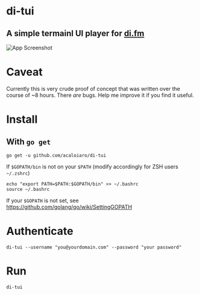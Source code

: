 # di-tui
A simple termainl UI player for [di.fm](http://di.fm)
---
![App Screenshot](https://user-images.githubusercontent.com/3331648/75633473-08145a00-5bd3-11ea-9c6c-0519abd8730b.png)
# Caveat

Currently this is very crude proof of concept that was written over the course of ~8 hours. There *are* bugs. Help me improve it if you find it useful. 

# Install

## With `go get`
`go get -u github.com/acaloiaro/di-tui`

If `$GOPATH/bin` is not on your `$PATH` (modify accordingly for ZSH users `~/.zshrc`)
```
echo "export PATH=$PATH:$GOPATH/bin" >> ~/.bashrc
source ~/.bashrc
```

If your `$GOPATH` is not set, see https://github.com/golang/go/wiki/SettingGOPATH

# Authenticate

`di-tui --username "you@yourdomain.com" --password "your password"`

# Run

`di-tui`
